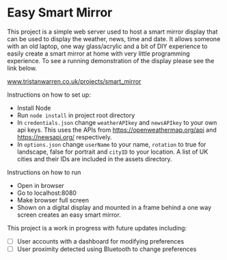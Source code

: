 # Easy Smart Mirror 

This project is a simple web server used to host a smart mirror display that can be used to display the weather, news, time and date. It allows someone with an old laptop, one way glass/acrylic and a bit of DIY experience to easily create a smart mirror at home with very little programming experience. To see a running demonstration of the display please see the link below.

www.tristanwarren.co.uk/projects/smart_mirror

Instructions on how to set up:

- Install Node
- Run `node install` in project root directory
- In `credentials.json` change `weatherAPIkey` and `newsAPIkey` to your own api keys. This uses the APIs from https://openweathermap.org/api and https://newsapi.org/ respectively. 
- In `options.json` change `userName` to your name, `rotation` to true for landscape, false for portrait and `cityID` to your location. A list of UK cities and their IDs are included in the assets directory. 

Instructions on how to run

- Open in browser
- Go to localhost:8080
- Make browser full screen
- Shown on a digital display and mounted in a frame behind a one way screen creates an easy smart mirror. 


This project is a work in progress with future updates including:

- [ ] User accounts with a dashboard for modifying preferences
- [ ] User proximity detected using Bluetooth to change preferences  
